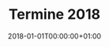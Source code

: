 ---
title: Termine 2018
publishdate: 2017-01-01T00:00:00+01:00
date: 2018-01-01T00:00:00+01:00
outputs:
- html
- calendar
---